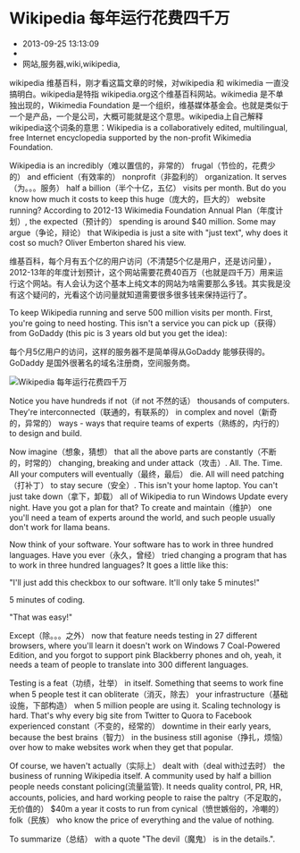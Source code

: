 # Wikipedia 每年运行花费四千万
- 2013-09-25 13:13:09
- 
- 网站,服务器,wiki,wikipedia,

<p>wikipedia 维基百科，刚才看这篇文章的时候，对wikipedia 和 wikimedia 一直没搞明白。wikipedia是特指 wikipedia.org这个维基百科网站。wikimedia 是不单独出现的，Wikimedia Foundation 是一个组织，维基媒体基金会。也就是类似于一个是产品，一个是公司，大概可能就是这个意思。wikipedia上自己解释wikipedia这个词条的意思：Wikipedia is a collaboratively edited, multilingual, free Internet encyclopedia supported by the non-profit Wikimedia Foundation. </p>

<p>Wikipedia is an incredibly（难以置信的，非常的） frugal（节俭的，花费少的） and efficient（有效率的） nonprofit（非盈利的） organization. It serves（为。。。服务） half a billion（半个十亿，五亿） visits per month. But do you know how much it costs to keep this huge（庞大的，巨大的） website running? According to 2012-13 Wikimedia Foundation Annual Plan（年度计划）, the expected（预计的） spending is around $40 million. Some may argue（争论，辩论） that Wikipedia is just a site with "just text", why does it cost so much? Oliver Emberton shared his view.</p>
<p>维基百科，每个月有五个亿的用户访问（不清楚5个亿是用户，还是访问量），2012-13年的年度计划预计，这个网站需要花费40百万（也就是四千万）用来运行这个网站。有人会认为这个基本上纯文本的网站为啥需要那么多钱。其实我是没有这个疑问的，光看这个访问量就知道需要很多很多钱来保持运行了。</p>

<p>To keep Wikipedia running and serve 500 million visits per month. First, you're going to need hosting. This isn't a service you can pick up（获得） from GoDaddy (this pic is 3 years old but you get the idea):</p>
<p>每个月5亿用户的访问，这样的服务器不是简单得从GoDaddy 能够获得的。GoDaddy 是国外很著名的域名注册商，空间服务商。</p>

<img style="display: block; margin-left: auto; margin-right: auto;" src="http://qph.is.quoracdn.net/main-qimg-8536b672a22945b6b418f27d9cc494e2" alt="Wikipedia 每年运行花费四千万" />

<p>Notice you have hundreds if not（if not 不然的话） thousands of computers. They're interconnected（联通的，有联系的） in complex and novel（新奇的，异常的） ways - ways that require teams of experts（熟练的，内行的） to design and build. </p>

<p>Now imagine（想象，猜想） that all the above parts are constantly（不断的，时常的） changing, breaking and under attack（攻击）. All. The. Time. All your computers will eventually（最终，最后） die. All will need patching（打补丁） to stay secure（安全）. This isn't your home laptop. You can't just take down（拿下，卸载） all of Wikipedia to run Windows Update every night. Have you got a plan for that? To create and maintain（维护） one you'll need a team of experts around the world, and such people usually don't work for llama beans.</p>

<p>Now think of your software. Your software has to work in three hundred languages. Have you ever（永久，曾经） tried changing a program that has to work in three hundred languages? It goes a little like this:</p>


<p>"I'll just add this checkbox to our software. It'll only take 5 minutes!"</p>

<p>5 minutes of coding.</p>


<p>"That was easy!"</p>

<p>Except（除。。。之外） now that feature needs testing in 27 different browsers, where you'll learn it doesn't work on Windows 7 Coal-Powered Edition, and you forgot to support pink Blackberry phones and oh, yeah, it needs a team of people to translate into 300 different languages.</p>

<p>Testing is a feat（功绩，壮举） in itself. Something that seems to work fine when 5 people test it can obliterate（消灭，除去） your infrastructure（基础设施，下部构造） when 5 million people are using it. Scaling technology is hard. That's why every big site from Twitter to Quora to Facebook experienced constant（不变的，经常的） downtime in their early years, because the best brains（智力） in the business still agonise（挣扎，烦恼） over how to make websites work when they get that popular.</p>

<p>Of course, we haven't actually（实际上） dealt with（deal with过去时） the business of running Wikipedia itself. A community used by half a billion people needs constant policing(流量监管). It needs quality control, PR, HR, accounts, policies, and hard working people to raise the paltry（不足取的，无价值的） $40m a year it costs to run from cynical（愤世嫉俗的，冷嘲的） folk（民族） who know the price of everything and the value of nothing. </p>

<p>To summarize（总结） with a quote "The devil（魔鬼） is in the details.".</p>